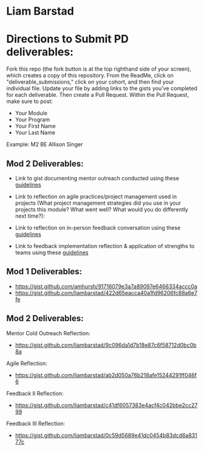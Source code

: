# Liam Barstad

# Directions to Submit PD deliverables:
Fork this repo (the fork button is at the top righthand side of your screen), which creates a copy of this repository. From the ReadMe, click on "deliverable_submissions," click on your cohort, and then find your individual file. Update your file by adding links to the gists you've completed for each deliverable. Then create a Pull Request. Within the Pull Request, make sure to post:

* Your Module
* Your Program
* Your First Name
* Your Last Name

Example: M2 BE Allison Singer

## Mod 2 Deliverables:
* Link to gist documenting mentor outreach conducted using these [guidelines](https://github.com/turingschool/career-development-curriculum/blob/master/module_two/cold_outreach_i_guidelines.md)

* Link to reflection on agile practices/project management used in projects (What project management strategies did you use in your projects this module? What went well? What would you do differently next time?):

* Link to reflection on in-person feedback conversation using these [guidelines](https://github.com/turingschool/career-development-curriculum/blob/master/module_two/feedback_conversation_reflection_guidelines.md)

* Link to feedback implementation reflection & application of strengths to teams using these [guidelines](https://github.com/turingschool/career-development-curriculum/blob/master/module_two/feedback_implementation_strengths_reflection.md)
## Mod 1 Deliverables:
* https://gist.github.com/amhursh/91716079e3a7a89097e6466334accc0a
* https://gist.github.com/liambarstad/422d65eacca40a1fd96206fc88a6e7fe

## Mod 2 Deliverables:

Mentor Cold Outreach Reflection:
* https://gist.github.com/liambarstad/9c096da1d7b18e87c6f58712d0bc0b8a

Agile Reflection:
* https://gist.github.com/liambarstad/ab2d050a76b218afe15244291ff046f6

Feedback II Reflection:
* https://gist.github.com/liambarstad/c41df6057383e4acf4c042bbe2cc2799

Feedback III Reflection:
* https://gist.github.com/liambarstad/0c59d5689e41dc0454b83dcd6a83177c

